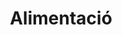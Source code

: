 ---
title: "Alimentació"
url: /barcelona/alimentacio-passeig-de-la-zona-franca/
shop: Lebensmittel
---
